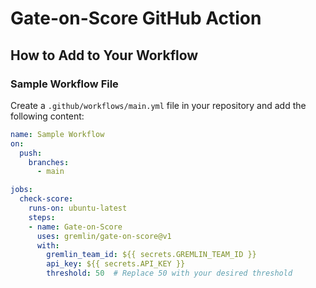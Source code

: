 # Gate-on-Score GitHub Action

## How to Add to Your Workflow

### Sample Workflow File

Create a `.github/workflows/main.yml` file in your repository and add the following content:

```yaml
name: Sample Workflow
on:
  push:
    branches:
      - main

jobs:
  check-score:
    runs-on: ubuntu-latest
    steps:
    - name: Gate-on-Score
      uses: gremlin/gate-on-score@v1
      with:
        gremlin_team_id: ${{ secrets.GREMLIN_TEAM_ID }}
        api_key: ${{ secrets.API_KEY }}
        threshold: 50  # Replace 50 with your desired threshold
```
